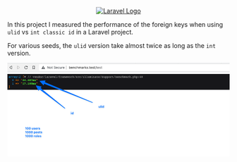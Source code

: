 <p align="center"><a href="https://laravel.com" target="_blank"><img src="https://raw.githubusercontent.com/laravel/art/master/logo-lockup/5%20SVG/2%20CMYK/1%20Full%20Color/laravel-logolockup-cmyk-red.svg" width="400" alt="Laravel Logo"></a></p>

In this project I measured the performance of the foreign keys when using `ulid` vs `int classic id` in a Laravel project.

For various seeds, the `ulid` version take almost twice as long as the `int` version.

![image](/public/Benchmark.png)
